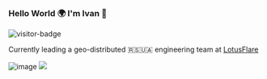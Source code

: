 ### Hello World 🌍 I'm Ivan 👋
![visitor-badge](https://visitor-badge.laobi.icu/badge?page_id=ivanikonomov.ivanikonomov.readme)

Currently leading a geo-distributed 🇷🇸🇺🇦 engineering team at [LotusFlare](https://www.lotusflare.com)

![image](ivanikonomov/ivanikonomov/blob/master/images/hello-world.jpg?raw=true)
<a href="https://www.linkedin.com/in/ivanikonomov"><img src="https://img.shields.io/badge/linkedin-%230077B5.svg?&style=for-the-badge&logo=linkedin&logoColor=white" /></a>

